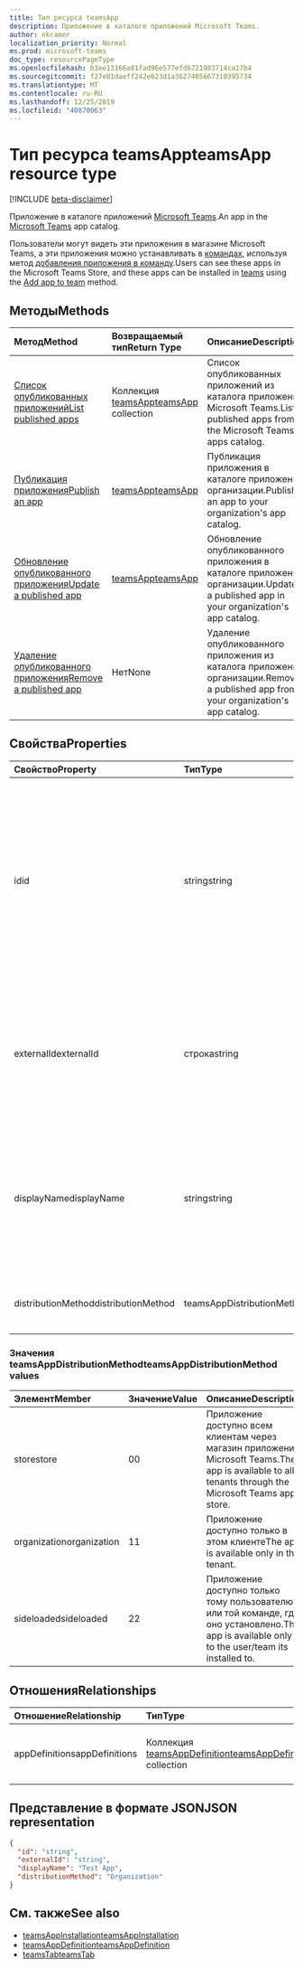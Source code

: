 ```yaml
---
title: Тип ресурса teamsApp
description: Приложение в каталоге приложений Microsoft Teams.
author: nkramer
localization_priority: Normal
ms.prod: microsoft-teams
doc_type: resourcePageType
ms.openlocfilehash: b3ee13166a81fad96e577efd6721983714ca17b4
ms.sourcegitcommit: f27e81daeff242e623d1a3627405667310395734
ms.translationtype: MT
ms.contentlocale: ru-RU
ms.lasthandoff: 12/25/2019
ms.locfileid: "40870063"
---
```

# <a name="teamsapp-resource-type"></a><span data-ttu-id="c9cd0-103">Тип ресурса teamsApp</span><span class="sxs-lookup"><span data-stu-id="c9cd0-103">teamsApp resource type</span></span>

[!INCLUDE [beta-disclaimer](../../includes/beta-disclaimer.md)]

<span data-ttu-id="c9cd0-104">Приложение в каталоге приложений [Microsoft Teams](teams-api-overview.md).</span><span class="sxs-lookup"><span data-stu-id="c9cd0-104">An app in the [Microsoft Teams](teams-api-overview.md) app catalog.</span></span>

<span data-ttu-id="c9cd0-105">Пользователи могут видеть эти приложения в магазине Microsoft Teams, а эти приложения можно устанавливать в [командах](team.md), используя метод [добавления приложения в команду](../api/teamsappinstallation-add.md).</span><span class="sxs-lookup"><span data-stu-id="c9cd0-105">Users can see these apps in the Microsoft Teams Store, and these apps can be installed in [teams](team.md) using the [Add app to team](../api/teamsappinstallation-add.md) method.</span></span>

## <a name="methods"></a><span data-ttu-id="c9cd0-106">Методы</span><span class="sxs-lookup"><span data-stu-id="c9cd0-106">Methods</span></span>

| <span data-ttu-id="c9cd0-107">Метод</span><span class="sxs-lookup"><span data-stu-id="c9cd0-107">Method</span></span>       | <span data-ttu-id="c9cd0-108">Возвращаемый тип</span><span class="sxs-lookup"><span data-stu-id="c9cd0-108">Return Type</span></span>  |<span data-ttu-id="c9cd0-109">Описание</span><span class="sxs-lookup"><span data-stu-id="c9cd0-109">Description</span></span>|
|:---------------|:--------|:----------|
|[<span data-ttu-id="c9cd0-110">Список опубликованных приложений</span><span class="sxs-lookup"><span data-stu-id="c9cd0-110">List published apps</span></span>](../api/teamsapp-list.md) | <span data-ttu-id="c9cd0-111">Коллекция [teamsApp](teamsapp.md)</span><span class="sxs-lookup"><span data-stu-id="c9cd0-111">[teamsApp](teamsapp.md) collection</span></span> | <span data-ttu-id="c9cd0-112">Список опубликованных приложений из каталога приложений Microsoft Teams.</span><span class="sxs-lookup"><span data-stu-id="c9cd0-112">List published apps from the Microsoft Teams apps catalog.</span></span>|
|[<span data-ttu-id="c9cd0-113">Публикация приложения</span><span class="sxs-lookup"><span data-stu-id="c9cd0-113">Publish an app</span></span>](../api/teamsapp-publish.md) | [<span data-ttu-id="c9cd0-114">teamsApp</span><span class="sxs-lookup"><span data-stu-id="c9cd0-114">teamsApp</span></span>](teamsapp.md) | <span data-ttu-id="c9cd0-115">Публикация приложения в каталоге приложений организации.</span><span class="sxs-lookup"><span data-stu-id="c9cd0-115">Publish an app to your organization's app catalog.</span></span>|
|[<span data-ttu-id="c9cd0-116">Обновление опубликованного приложения</span><span class="sxs-lookup"><span data-stu-id="c9cd0-116">Update a published app</span></span>](../api/teamsapp-update.md) | [<span data-ttu-id="c9cd0-117">teamsApp</span><span class="sxs-lookup"><span data-stu-id="c9cd0-117">teamsApp</span></span>](teamsapp.md) | <span data-ttu-id="c9cd0-118">Обновление опубликованного приложения в каталоге приложений организации.</span><span class="sxs-lookup"><span data-stu-id="c9cd0-118">Update a published app in your organization's app catalog.</span></span>|
|[<span data-ttu-id="c9cd0-119">Удаление опубликованного приложения</span><span class="sxs-lookup"><span data-stu-id="c9cd0-119">Remove a published app</span></span>](../api/teamsapp-delete.md) | <span data-ttu-id="c9cd0-120">Нет</span><span class="sxs-lookup"><span data-stu-id="c9cd0-120">None</span></span> | <span data-ttu-id="c9cd0-121">Удаление опубликованного приложения из каталога приложений организации.</span><span class="sxs-lookup"><span data-stu-id="c9cd0-121">Remove a published app from your organization's app catalog.</span></span>|

## <a name="properties"></a><span data-ttu-id="c9cd0-122">Свойства</span><span class="sxs-lookup"><span data-stu-id="c9cd0-122">Properties</span></span>

| <span data-ttu-id="c9cd0-123">Свойство</span><span class="sxs-lookup"><span data-stu-id="c9cd0-123">Property</span></span>            | <span data-ttu-id="c9cd0-124">Тип</span><span class="sxs-lookup"><span data-stu-id="c9cd0-124">Type</span></span>     | <span data-ttu-id="c9cd0-125">Описание</span><span class="sxs-lookup"><span data-stu-id="c9cd0-125">Description</span></span> |
|:------------------- |:-------- |:----------- |
| <span data-ttu-id="c9cd0-126">id</span><span class="sxs-lookup"><span data-stu-id="c9cd0-126">id</span></span>                  | <span data-ttu-id="c9cd0-127">string</span><span class="sxs-lookup"><span data-stu-id="c9cd0-127">string</span></span>   | <span data-ttu-id="c9cd0-128">Сгенерированный идентификатор приложения из каталога приложений (отличающийся от предоставленного разработчиком идентификатора в [ZIP-пакете приложения Microsoft Teams](/microsoftteams/platform/concepts/apps/apps-package).</span><span class="sxs-lookup"><span data-stu-id="c9cd0-128">The catalog app's generated app ID (different from the developer-provided ID in the [Microsoft Teams zip app package](/microsoftteams/platform/concepts/apps/apps-package).</span></span> |
| <span data-ttu-id="c9cd0-129">externalId</span><span class="sxs-lookup"><span data-stu-id="c9cd0-129">externalId</span></span>          | <span data-ttu-id="c9cd0-130">строка</span><span class="sxs-lookup"><span data-stu-id="c9cd0-130">string</span></span>   | <span data-ttu-id="c9cd0-131">Идентификатор каталога, предоставленный разработчиком приложения в [ZIP-пакете приложения Microsoft Teams](/microsoftteams/platform/concepts/apps/apps-package).</span><span class="sxs-lookup"><span data-stu-id="c9cd0-131">The ID of the catalog provided by the app developer in the [Microsoft Teams zip app package](/microsoftteams/platform/concepts/apps/apps-package).</span></span> |
| <span data-ttu-id="c9cd0-132">displayName</span><span class="sxs-lookup"><span data-stu-id="c9cd0-132">displayName</span></span>                | <span data-ttu-id="c9cd0-133">string</span><span class="sxs-lookup"><span data-stu-id="c9cd0-133">string</span></span>   | <span data-ttu-id="c9cd0-134">Название приложения каталога, предоставленное разработчиком приложения в [ZIP-пакете приложения Microsoft Teams](/microsoftteams/platform/concepts/apps/apps-package).</span><span class="sxs-lookup"><span data-stu-id="c9cd0-134">The name of the catalog app provided by the app developer in the [Microsoft Teams zip app package](/microsoftteams/platform/concepts/apps/apps-package).</span></span> |
| <span data-ttu-id="c9cd0-135">distributionMethod</span><span class="sxs-lookup"><span data-stu-id="c9cd0-135">distributionMethod</span></span>  | <span data-ttu-id="c9cd0-136">teamsAppDistributionMethod</span><span class="sxs-lookup"><span data-stu-id="c9cd0-136">teamsAppDistributionMethod</span></span>     | <span data-ttu-id="c9cd0-137">Метод распространения приложения.</span><span class="sxs-lookup"><span data-stu-id="c9cd0-137">The method of distribution for the app.</span></span> |

### <a name="teamsappdistributionmethod-values"></a><span data-ttu-id="c9cd0-138">Значения teamsAppDistributionMethod</span><span class="sxs-lookup"><span data-stu-id="c9cd0-138">teamsAppDistributionMethod values</span></span>

|<span data-ttu-id="c9cd0-139">Элемент</span><span class="sxs-lookup"><span data-stu-id="c9cd0-139">Member</span></span>|<span data-ttu-id="c9cd0-140">Значение</span><span class="sxs-lookup"><span data-stu-id="c9cd0-140">Value</span></span>|<span data-ttu-id="c9cd0-141">Описание</span><span class="sxs-lookup"><span data-stu-id="c9cd0-141">Description</span></span>|
|:---|:---|:---|
|<span data-ttu-id="c9cd0-142">store</span><span class="sxs-lookup"><span data-stu-id="c9cd0-142">store</span></span>|<span data-ttu-id="c9cd0-143">0</span><span class="sxs-lookup"><span data-stu-id="c9cd0-143">0</span></span>| <span data-ttu-id="c9cd0-144">Приложение доступно всем клиентам через магазин приложений Microsoft Teams.</span><span class="sxs-lookup"><span data-stu-id="c9cd0-144">The app is available to all tenants through the Microsoft Teams app store.</span></span>|
|<span data-ttu-id="c9cd0-145">organization</span><span class="sxs-lookup"><span data-stu-id="c9cd0-145">organization</span></span>|<span data-ttu-id="c9cd0-146">1</span><span class="sxs-lookup"><span data-stu-id="c9cd0-146">1</span></span>|<span data-ttu-id="c9cd0-147">Приложение доступно только в этом клиенте</span><span class="sxs-lookup"><span data-stu-id="c9cd0-147">The app is available only in this tenant.</span></span>|
|<span data-ttu-id="c9cd0-148">sideloaded</span><span class="sxs-lookup"><span data-stu-id="c9cd0-148">sideloaded</span></span>|<span data-ttu-id="c9cd0-149">2</span><span class="sxs-lookup"><span data-stu-id="c9cd0-149">2</span></span>|<span data-ttu-id="c9cd0-150">Приложение доступно только тому пользователю или той команде, где оно установлено.</span><span class="sxs-lookup"><span data-stu-id="c9cd0-150">The app is available only to the user/team its installed to.</span></span>|

## <a name="relationships"></a><span data-ttu-id="c9cd0-151">Отношения</span><span class="sxs-lookup"><span data-stu-id="c9cd0-151">Relationships</span></span>

| <span data-ttu-id="c9cd0-152">Отношение</span><span class="sxs-lookup"><span data-stu-id="c9cd0-152">Relationship</span></span> | <span data-ttu-id="c9cd0-153">Тип</span><span class="sxs-lookup"><span data-stu-id="c9cd0-153">Type</span></span>   | <span data-ttu-id="c9cd0-154">Описание</span><span class="sxs-lookup"><span data-stu-id="c9cd0-154">Description</span></span> |
|:---------------|:--------|:----------|
|<span data-ttu-id="c9cd0-155">appDefinitions</span><span class="sxs-lookup"><span data-stu-id="c9cd0-155">appDefinitions</span></span>|<span data-ttu-id="c9cd0-156">Коллекция [teamsAppDefinition](teamsappdefinition.md)</span><span class="sxs-lookup"><span data-stu-id="c9cd0-156">[teamsAppDefinition](teamsappdefinition.md) collection</span></span>| <span data-ttu-id="c9cd0-157">Сведения о каждой версии приложения.</span><span class="sxs-lookup"><span data-stu-id="c9cd0-157">The details for each version of the app.</span></span> |

## <a name="json-representation"></a><span data-ttu-id="c9cd0-158">Представление в формате JSON</span><span class="sxs-lookup"><span data-stu-id="c9cd0-158">JSON representation</span></span>

<!-- {
  "blockType": "resource",
  "@odata.type": "microsoft.graph.teamsApp",
  "baseType": "microsoft.graph.entity"
}-->

```json
{
  "id": "string",
  "externalId": "string",
  "displayName": "Test App",
  "distributionMethod": "Organization"
}
```

## <a name="see-also"></a><span data-ttu-id="c9cd0-159">См. также</span><span class="sxs-lookup"><span data-stu-id="c9cd0-159">See also</span></span>

- [<span data-ttu-id="c9cd0-160">teamsAppInstallation</span><span class="sxs-lookup"><span data-stu-id="c9cd0-160">teamsAppInstallation</span></span>](teamsappinstallation.md)
- [<span data-ttu-id="c9cd0-161">teamsAppDefinition</span><span class="sxs-lookup"><span data-stu-id="c9cd0-161">teamsAppDefinition</span></span>](teamsappdefinition.md)
- [<span data-ttu-id="c9cd0-162">teamsTab</span><span class="sxs-lookup"><span data-stu-id="c9cd0-162">teamsTab</span></span>](../resources/teamstab.md)

<!-- uuid: 8fcb5dbc-d5aa-4681-8e31-b001d5168d79
2015-10-25 14:57:30 UTC -->
<!--
{
  "type": "#page.annotation",
  "description": "teamsApp resource",
  "keywords": "",
  "section": "documentation",
  "tocPath": "",
  "suppressions": []
}
-->


